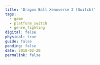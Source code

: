 ```yaml
---
title: 'Dragon Ball Xenoverse 2 [Switch]'
tags:
  - game
  - platform_switch
  - genre_fighting
digital: false
physical: true
guide: false
pending: false
date: 2018-02-20
permalink: false
---
```


